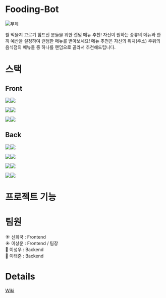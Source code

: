 # Fooding-Bot

![무제](https://user-images.githubusercontent.com/70124288/112266115-ef338680-8cb6-11eb-861b-1ed9528c4a2a.png)

뭘 먹을지 고르기 힘드신 분들을 위한 랜덤 메뉴 추천! 자신이 원하는 종류의 메뉴와 한 끼 예산을 설정하여 랜덤한 메뉴를 받아보세요! 메뉴 추천은 자신의 위치(주소) 주위의 음식점의 메뉴들 중 하나를 랜덤으로 골라서 추천해드립니다.

# 스택
## Front
<img src="https://img.shields.io/badge/Front-black?style=for-the-badge&logo=React&logoColor=brightblue"/><img src="https://img.shields.io/badge/React-brightgreen?style=for-the-badge"/>   

<img src="https://img.shields.io/badge/Front-black?style=for-the-badge&logo=React%20Router&logoColor=red"/><img src="https://img.shields.io/badge/React_Router-red?style=for-the-badge"/>  

<img src="https://img.shields.io/badge/Front-black?style=for-the-badge&logo=React&logoColor=brightblue"/><img src="https://img.shields.io/badge/React_Hooks-blue?style=for-the-badge"/>   

## Back   
<img src="https://img.shields.io/badge/Back-black?style=for-the-badge&logo=Express&logoColor=white"/><img src="https://img.shields.io/badge/Express-lightgrey?style=for-the-badge"/>   

<img src="https://img.shields.io/badge/Back-black?style=for-the-badge&logo=Node.js&logoColor=green"/><img src="https://img.shields.io/badge/Node.js-yellowgreen?style=for-the-badge"/>   

<img src="https://img.shields.io/badge/Back-black?style=for-the-badge&logo=Amazon%20AWS&logoColor=orange"/><img src="https://img.shields.io/badge/Amazon%20AWS-orange?style=for-the-badge"/>   

<img src="https://img.shields.io/badge/Back-black?style=for-the-badge&logo=Amazon%20S3&logoColor=yellowgreen"/><img src="https://img.shields.io/badge/Amazon%20S3-green?style=for-the-badge"/>   

# 프로젝트 기능
<!-- GIF -->

# 팀원
☀️ 신희국 : Frontend   
☀️ 이상운 : Frontend / 팀장   
🌙 이성우 : Backend   
🌙 이태준 : Backend

# Details
[Wiki](https://github.com/codestates/fooding-bot-client/wiki)

